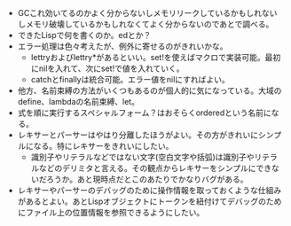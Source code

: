 - GCこれ効いてるのかよく分からないしメモリリークしているかもしれないしメモリ破壊しているかもしれなくてよく分からないのであとで調べる。
- できたLispで何を書くのか。edとか？
- エラー処理は色々考えたが、例外に寄せるのがきれいかな。
  - lettryおよびlettry\*があるといい。set!を使えばマクロで実装可能。最初にnilを入れて、次にset!で値を入れていく。
  - catchとfinallyは統合可能。エラー値をnilにすればよい。
- 他方、名前束縛の方法がいくつもあるのが個人的に気になっている。大域のdefine、lambdaの名前束縛、let。
- 式を順に実行するスペシャルフォーム？はおそらくorderedという名前になる。
- レキサーとパーサーはやはり分離したほうがよい。その方がきれいにシンプルになる。特にレキサーをきれいにしたい。
  - 識別子やリテラルなどではない文字(空白文字や括弧)は識別子やリテラルなどのデリミタと言える。その観点からレキサーをシンプルにできないだろうか。あと現時点だとこのあたりでかなりバグがある。
- レキサーやパーサーのデバッグのために操作情報を取っておくような仕組みがあるとよい。あとLispオブジェクトにトークンを紐付けてデバッグのためにファイル上の位置情報を参照できるようにしたい。
